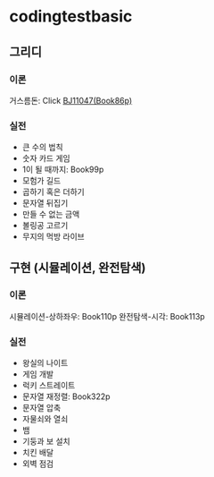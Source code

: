 # codingtestbasic

## 그리디
### 이론
거스름돈: Click [BJ11047(Book86p)](https://github.com/HYUN-0913/codingtestbasic/blob/master/BJ11047.txt)

### 실전
- 큰 수의 법칙
- 숫자 카드 게임
- 1이 될 때까지: Book99p
- 모험가 길드
- 곱하기 혹은 더하기
- 문자열 뒤집기
- 만들 수 없는 금액
- 볼링공 고르기
- 무지의 먹방 라이브


## 구현 (시뮬레이션, 완전탐색)
### 이론
시뮬레이션-상하좌우: Book110p
완전탐색-시각: Book113p

### 실전
- 왕실의 나이트
- 게임 개발
- 럭키 스트레이트
- 문자열 재정렬: Book322p
- 문자열 압축
- 자물쇠와 열쇠
- 뱀
- 기둥과 보 설치
- 치킨 배달
- 외벽 점검
